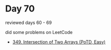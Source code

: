 # Day 70

reviewed days 60 - 69

did some problems on LeetCode

- [349. Intersection of Two Arrays (PoTD, Easy)](https://leetcode.com/problems/intersection-of-two-arrays/description/?envType=daily-question&envId=2024-03-10)
